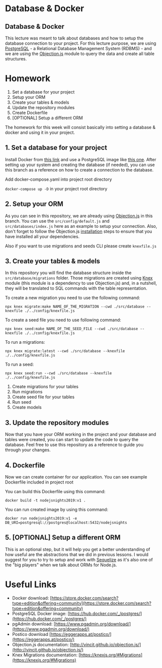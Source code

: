 # Database & Docker

## Database & Docker

This lecture was meant to talk about databases and how to setup the database connection to your project. For this lecture purpose, we are using [PostgreSQL](https://www.postgresql.org/download/) - a Relational Database Management System (RDBMS) - and we are using the [Objection.js](http://vincit.github.io/objection.js/) module to query the data and create all table structures.

# Homework

1. Set a database for your project
2. Setup your ORM
3. Create your tables & models
4. Update the repository modules
4. Create Dockerfile
5. [OPTIONAL] Setup a different ORM

The homework for this week will consist basically into setting a database & docker and using it in your project.

## 1. Set a database for your project

Install Docker from [this link](https://store.docker.com/search?type=edition&offering=community) and use a PostgreSQL image like [this one](https://hub.docker.com/_/postgres/).
After setting up your system and creating the database (if needed), you can use this branch as a reference on how to create a connection to the database.

Add docker-compose.yaml into project root directory

`docker-compose up -D` in your project root directory

## 2. Setup your ORM

As you can see in this repository, we are already using [Objection.js](http://vincit.github.io/objection.js/) in this branch. You can use the `src/config/default.js` and `src/databases/index.js` here as an example to setup your connection.
Also, don't forget to follow the Objection.js [installation](http://vincit.github.io/objection.js/#installation) steps to ensure that you have installed all your dependencies.

Also if you want to use migrations and seeds CLI please create `knexfile.js`

## 3. Create your tables & models

In this repository you will find the database structure inside the `src/database/migrations` folder. Those migrations are created using [Knex](https://knexjs.org/) module (this module is a dependency to use Objection.js) and, in a nutshell, they will be translated to SQL commands with the table representation.

To create a new migration you need to use the following command:
```shell
npx knex migrate:make NAME_OF_THE_MIGRATION --cwd ./src/database --knexfile ./../config/knexfile.js
```

To create a seed file you need to use following command:
```shell
npx knex seed:make NAME_OF_THE_SEED_FILE --cwd ./src/database --knexfile ./../config/knexfile.js
```

To run a migrations:
```shell
npx knex migrate:latest --cwd ./src/database --knexfile ./../config/knexfile.js
```

To run a seed:
```shell
npx knex seed:run --cwd ./src/database --knexfile ./../config/knexfile.js
```

1. Create migrations for your tables
2. Run migrations
3. Create seed file for your tables
4. Run seed
5. Create models

## 3. Update the repository modules

Now that you have your ORM working in the project and your database and tables were created, you can start to update the code to query the database. Feel free to use this repository as a reference to guide you through your changes.

## 4. Dockerfile

Now we can create container for our application. You can see example Dockerfile included in project root

You can build this Dockerfile using this command:
```shell
docker build -t nodejsnights2019:v1 .
```

You can run created image by using this command:
```shell
docker run nodejsnights2019:v1 -e DB_URI=postgresql://postgres@localhost:5432/nodejsnights
```

## 5. [OPTIONAL] Setup a different ORM

This is an optional step, but it will help you get a better understanding of how useful are the abstractions that we did in previous lessons.
I would suggest for you to try to setup and work with [Sequelize](http://docs.sequelizejs.com/) as it's also one of the "big players" when we talk about ORMs for Node.js.


# Useful Links

- Docker download: [https://store.docker.com/search?type=edition&offering=community](https://store.docker.com/search?type=edition&offering=community)
- PostgreSQL Docker image: [https://hub.docker.com/_/postgres/](https://hub.docker.com/_/postgres/)
- pgAdmin download: [https://www.pgadmin.org/download/](https://www.pgadmin.org/download/)
- Postico download [https://eggerapps.at/postico/](https://eggerapps.at/postico/)
- Objection.js documentation: [http://vincit.github.io/objection.js/](http://vincit.github.io/objection.js/)
- Knex Migrations documentation: [https://knexjs.org/#Migrations](https://knexjs.org/#Migrations)